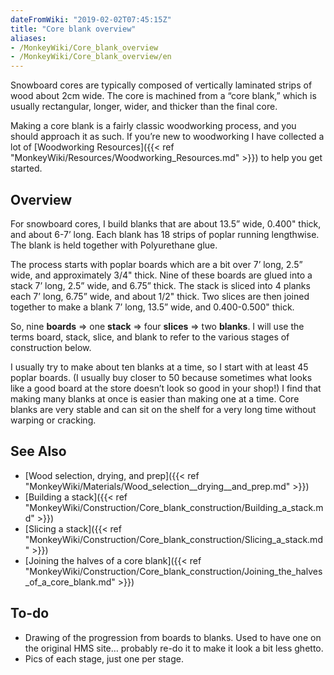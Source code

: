 ```yaml
---
dateFromWiki: "2019-02-02T07:45:15Z"
title: "Core blank overview"
aliases:
- /MonkeyWiki/Core_blank_overview
- /MonkeyWiki/Core_blank_overview/en
---
```

Snowboard cores are typically composed of vertically laminated strips of wood about 2cm wide. The core is machined from a “core blank,” which is usually rectangular, longer, wider, and thicker than the final core.

Making a core blank is a fairly classic woodworking process, and you should approach it as such. If you’re new to woodworking I have collected a lot of [Woodworking Resources]({{< ref "MonkeyWiki/Resources/Woodworking_Resources.md" >}}) to help you get started. 

## Overview 
For snowboard cores, I build blanks that are about 13.5” wide, 0.400" thick, and about 6-7’ long. Each blank has 18 strips of poplar running lengthwise. The blank is held together with Polyurethane glue.

The process starts with poplar boards which are a bit over 7’ long, 2.5” wide, and approximately 3/4" thick. Nine of these boards are glued into a stack 7’ long, 2.5” wide, and 6.75” thick. The stack is sliced into 4 planks each 7’ long, 6.75” wide, and about 1/2" thick. Two slices are then joined together to make a blank 7’ long, 13.5” wide, and 0.400-0.500" thick. 

So, nine **boards** &rArr; one **stack** &rArr; four **slices** &rArr; two **blanks**. I will use the terms board, stack, slice, and blank to refer to the various stages of construction below.

I usually try to make about ten blanks at a time, so I start with at least 45 poplar boards. (I usually buy closer to 50 because sometimes what looks like a good board at the store doesn’t look so good in your shop!) I find that making many blanks at once is easier than making one at a time. Core blanks are very stable and can sit on the shelf for a very long time without warping or cracking.

## See Also 
- [Wood selection, drying, and prep]({{< ref "MonkeyWiki/Materials/Wood_selection__drying__and_prep.md" >}})
- [Building a stack]({{< ref "MonkeyWiki/Construction/Core_blank_construction/Building_a_stack.md" >}})
- [Slicing a stack]({{< ref "MonkeyWiki/Construction/Core_blank_construction/Slicing_a_stack.md" >}})
- [Joining the halves of a core blank]({{< ref "MonkeyWiki/Construction/Core_blank_construction/Joining_the_halves_of_a_core_blank.md" >}})

## To-do 
- Drawing of the progression from boards to blanks. Used to have one on the original HMS site… probably re-do it to make it look a bit less ghetto.
- Pics of each stage, just one per stage.




